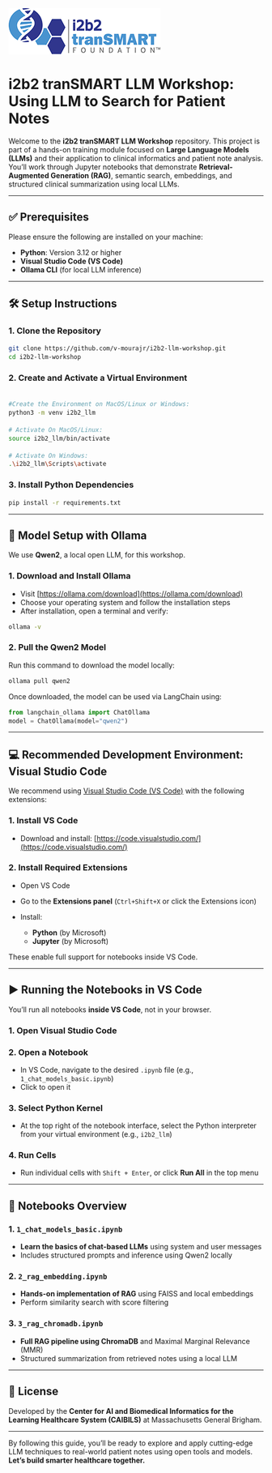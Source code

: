 
![MGB Logo](./images/transmart-logo.png)

# i2b2 tranSMART LLM Workshop: Using LLM to Search for Patient Notes

Welcome to the **i2b2 tranSMART LLM Workshop** repository. This project is part of a hands-on training module focused on **Large Language Models (LLMs)** and their application to clinical informatics and patient note analysis. You’ll work through Jupyter notebooks that demonstrate **Retrieval-Augmented Generation (RAG)**, semantic search, embeddings, and structured clinical summarization using local LLMs.

---

## ✅ Prerequisites

Please ensure the following are installed on your machine:

- **Python**: Version 3.12 or higher  
- **Visual Studio Code (VS Code)**  
- **Ollama CLI** (for local LLM inference)  

---

## 🛠️ Setup Instructions

### 1. Clone the Repository

```bash
git clone https://github.com/v-mourajr/i2b2-llm-workshop.git
cd i2b2-llm-workshop
````

### 2. Create and Activate a Virtual Environment

```bash

#Create the Environment on MacOS/Linux or Windows:
python3 -m venv i2b2_llm

# Activate On MacOS/Linux:
source i2b2_llm/bin/activate  

# Activate On Windows: 
.\i2b2_llm\Scripts\activate
```

### 3. Install Python Dependencies

```bash
pip install -r requirements.txt
```

---

## 🧠 Model Setup with Ollama

We use **Qwen2**, a local open LLM, for this workshop.

### 1. Download and Install Ollama

* Visit [https://ollama.com/download](https://ollama.com/download)
* Choose your operating system and follow the installation steps
* After installation, open a terminal and verify:

```bash
ollama -v
```

### 2. Pull the Qwen2 Model

Run this command to download the model locally:

```bash
ollama pull qwen2
```

Once downloaded, the model can be used via LangChain using:

```python
from langchain_ollama import ChatOllama
model = ChatOllama(model="qwen2")
```

---

## 💻 Recommended Development Environment: Visual Studio Code

We recommend using [Visual Studio Code (VS Code)](https://code.visualstudio.com/) with the following extensions:

### 1. Install VS Code

* Download and install: [https://code.visualstudio.com/](https://code.visualstudio.com/)

### 2. Install Required Extensions

* Open VS Code
* Go to the **Extensions panel** (`Ctrl+Shift+X` or click the Extensions icon)
* Install:

  * **Python** (by Microsoft)
  * **Jupyter** (by Microsoft)

These enable full support for notebooks inside VS Code.

---

## ▶️ Running the Notebooks in VS Code

You’ll run all notebooks **inside VS Code**, not in your browser.

### 1. Open Visual Studio Code

### 2. Open a Notebook

* In VS Code, navigate to the desired `.ipynb` file (e.g., `1_chat_models_basic.ipynb`)
* Click to open it

### 3. Select Python Kernel

* At the top right of the notebook interface, select the Python interpreter from your virtual environment (e.g., `i2b2_llm`)

### 4. Run Cells

* Run individual cells with `Shift + Enter`, or click **Run All** in the top menu

---

## 📘 Notebooks Overview

### 1. `1_chat_models_basic.ipynb`

* **Learn the basics of chat-based LLMs** using system and user messages
* Includes structured prompts and inference using Qwen2 locally

### 2. `2_rag_embedding.ipynb`

* **Hands-on implementation of RAG** using FAISS and local embeddings
* Perform similarity search with score filtering

### 3. `3_rag_chromadb.ipynb`

* **Full RAG pipeline using ChromaDB** and Maximal Marginal Relevance (MMR)
* Structured summarization from retrieved notes using a local LLM

---

## 📜 License

Developed by the **Center for AI and Biomedical Informatics for the Learning Healthcare System (CAIBILS)** at Massachusetts General Brigham.

---

By following this guide, you’ll be ready to explore and apply cutting-edge LLM techniques to real-world patient notes using open tools and models.
**Let’s build smarter healthcare together.**


